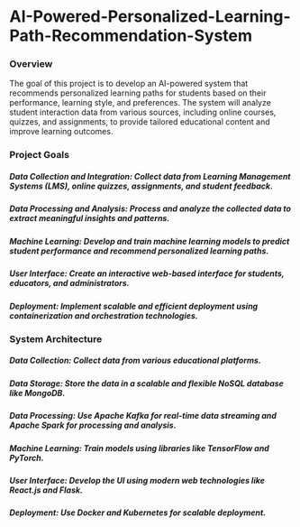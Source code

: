 # AI-Powered-Personalized-Learning-Path-Recommendation-System

### Overview
The goal of this project is to develop an AI-powered system that recommends personalized learning paths for students based on their performance, learning style, and preferences. The system will analyze student interaction data from various sources, including online courses, quizzes, and assignments, to provide tailored educational content and improve learning outcomes.

### Project Goals
##### Data Collection and Integration: Collect data from Learning Management Systems (LMS), online quizzes, assignments, and student feedback.
##### Data Processing and Analysis: Process and analyze the collected data to extract meaningful insights and patterns.
##### Machine Learning: Develop and train machine learning models to predict student performance and recommend personalized learning paths.
##### User Interface: Create an interactive web-based interface for students, educators, and administrators.
##### Deployment: Implement scalable and efficient deployment using containerization and orchestration technologies.

### System Architecture
##### Data Collection: Collect data from various educational platforms.
##### Data Storage: Store the data in a scalable and flexible NoSQL database like MongoDB.
##### Data Processing: Use Apache Kafka for real-time data streaming and Apache Spark for processing and analysis.
##### Machine Learning: Train models using libraries like TensorFlow and PyTorch.
##### User Interface: Develop the UI using modern web technologies like React.js and Flask.
##### Deployment: Use Docker and Kubernetes for scalable deployment.
